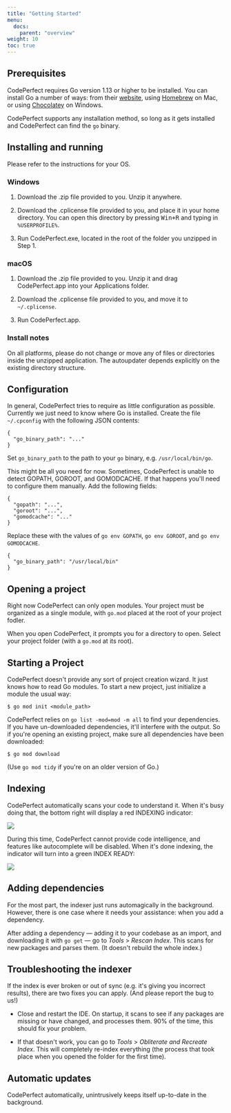 ```yaml
---
title: "Getting Started"
menu:
  docs:
    parent: "overview"
weight: 10
toc: true
---
```


## Prerequisites

CodePerfect requires Go version 1.13 or higher to be installed. You can install
Go a number of ways: from their [website](https://golang.org/dl/), using
[Homebrew](https://formulae.brew.sh/formula/go) on Mac, or using
[Chocolatey](https://community.chocolatey.org/packages/golang) on Windows.

CodePerfect supports any installation method, so long as it gets installed and
CodePerfect can find the `go` binary.

## Installing and running

Please refer to the instructions for your OS.

### Windows

1. Download the .zip file provided to you. Unzip it anywhere.

2. Download the .cplicense file provided to you, and place it in your
   home directory. You can open this directory by pressing <kbd>Win+R</kbd>
   and typing in `%USERPROFILE%`.

3. Run CodePerfect.exe, located in the root of the folder
   you unzipped in Step 1.

### macOS

1. Download the .zip file provided to you. Unzip it and drag CodePerfect.app into your Applications folder.

2. Download the .cplicense file provided to you, and move it to `~/.cplicense`.

3. Run CodePerfect.app.

### Install notes

On all platforms, please do not change or move any of files or directories
inside the unzipped application. The autoupdater depends explicitly on the
existing directory structure.

## Configuration

In general, CodePerfect tries to require as little configuration as possible.
Currently we just need to know where Go is installed. Create the file
`~/.cpconfig` with the following JSON contents:

```
{
  "go_binary_path": "..."
}
```

Set `go_binary_path` to the path to your `go` binary, e.g. `/usr/local/bin/go`.

This might be all you need for now. Sometimes, CodePerfect is unable to detect GOPATH, GOROOT, and GOMODCACHE. If that happens you'll need to configure them manually. Add the following fields:

```
{
  "gopath": "...",
  "goroot": "...",
  "gomodcache": "..."
}
```

Replace these with the values of `go env GOPATH`, `go env GOROOT`, and `go env GOMODCACHE`.

```
{
  "go_binary_path": "/usr/local/bin"
}
```

## Opening a project

Right now CodePerfect can only open modules. Your project must be organized as
a single module, with `go.mod` placed at the root of your project fodler.

When you open CodePerfect, it prompts you for a directory to open. Select your
project folder (with a `go.mod` at its root).

## Starting a Project

CodePerfect doesn't provide any sort of project creation wizard. It just knows
how to read Go modules. To start a new project, just initialize a module the
usual way:

```
$ go mod init <module_path>
```

CodePerfect relies on `go list -mod=mod -m all` to find your dependencies. If
you have un-downloaded dependencies, it'll interfere with the output. So if
you're opening an existing project, make sure all dependencies have been
downloaded:

```
$ go mod download
```

(Use `go mod tidy` if you're on an older version of Go.)

## Indexing

CodePerfect automatically scans your code to understand it. When it's busy
doing that, the bottom right will display a red INDEXING indicator:

![](/index-indexing.png)

During this time, CodePerfect cannot provide code intelligence, and features
like autocomplete will be disabled. When it's done indexing, the indicator will
turn into a green INDEX READY:

![](/index-ready.png)

## Adding dependencies

For the most part, the indexer just runs automagically in the background.
However, there is one case where it needs your assistance: when you add a
dependency.

After adding a dependency &mdash; adding it to your codebase as an
import, and downloading it with `go get` &mdash; go to <cite>Tools</cite> &gt;
<cite>Rescan Index</cite>. This scans for new packages and parses them. (It
doesn't rebuild the whole index.)

## Troubleshooting the indexer

If the index is ever broken or out of sync (e.g. it's giving you incorrect
results), there are two fixes you can apply. (And please report the bug to us!)

- Close and restart the IDE. On startup, it scans to see if any packages are
  missing or have changed, and processes them. 90% of the time, this should fix
  your problem.

- If that doesn't work, you can go to <cite>Tools</cite> > <cite>Obliterate and
  Recreate Index</cite>. This will completely re-index everything (the process
  that took place when you opened the folder for the first time).

## Automatic updates

CodePerfect automatically, unintrusively keeps itself up-to-date in the
background.
